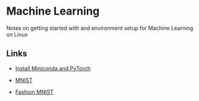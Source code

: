 # Machine Learning

Notes on getting started with and environment setup for Machine Learning on Linux

## Links

* [Install Miniconda and PyTorch](install.md)
  
* [MNIST](tutorial-mnist.md)
* [Fashion MNIST](tutorial-fashionmnist.md)
